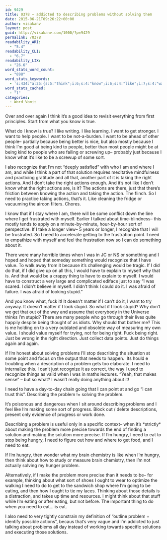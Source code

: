 ```yaml
---
id: 9429
title: 0378 – addicted to describing problems without solving them
date: 2015-06-21T09:26:22+00:00
author: visakanv
layout: post
guid: http://visakanv.com/1000/?p=9429
permalink: /0378
readability_ARI:
  - "5.4"
readability_CLI:
  - "6.7"
readability_LIX:
  - "26.6"
word_stats_word_count:
  - "898"
word_stats_keywords:
  - 's:434:"a:25:{s:5:"think";i:6;s:4:"know";i:6;s:4:"like";i:7;s:4:"want";i:5;s:6:"people";i:6;s:7:"because";i:4;s:4:"just";i:8;s:4:"sort";i:4;s:9:"recognize";i:5;s:8:"solution";i:3;s:6:"taking";i:3;s:5:"right";i:6;s:7:"actions";i:6;s:4:"need";i:11;s:5:"point";i:3;s:5:"value";i:3;s:6:"stupid";i:4;s:7:"solving";i:3;s:8:"problems";i:3;s:10:"describing";i:4;s:7:"problem";i:8;s:6:"making";i:3;s:7:"precise";i:3;s:6:"hungry";i:4;s:6:"eating";i:3;}";'
word_stats_cached:
  - "1"
categories:
  - Word Vomit
---
```

Over and over again I think it&#8217;s a good idea to revisit everything from first principles. Start from what you know is true.

What do I know is true? I like writing. I like learning. I want to get stronger. I want to help people. I want to be not-a-burden. I want to be ahead of other people– partially because being better is nice, but also mostly because I think I&#8217;m good at being kind to people, better than most people might be at being kind to people who are failing or screwing up– probably just because I know what it&#8217;s like to be a screwup of some sort.

I also recognize that I&#8217;m not &#8220;deeply satisfied&#8221; with who I am and where I am, and while I think a part of that solution requires meditative mindfulness and practicing gratitude and all that, another part of it is taking the right actions. And I don&#8217;t take the right actions enough. And it&#8217;s not like I don&#8217;t know what the right actions are, is it? The actions are there, just that there&#8217;s friction between knowing the action and taking the action. The flinch. So I need to practice taking actions, that&#8217;s it. Like cleaning the fridge or vacuuming the aircon filters. Chores.

I know that if I stay where I am, there will be some conflict down the line where I get frustrated with myself. Earlier I talked about time-blindness– this mostly tends to apply on a minute-by-minute, hour-by-hour sort of perspective. If I take a longer view– 5 years or longer, I recognize that I will be frustrated. So I need to accelerate getting to the frustration point. I need to empathize with myself and feel the frustration now so I can do something about it.

There were many horrible times when I was in JC or NS or something and I hoped and hoped that someday something would recognize that I have value. To walk away from it because it&#8217;s challenging would be tragic. If I did do that, if I did give up on all this, I would have to explain to myself why that is. And that would be a crappy thing to have to explain to myself. I would have to construct a very large and complicated ediface just to say &#8220;I was scared. I didn&#8217;t believe in myself. I didn&#8217;t think I could do it. I was afraid of failure. I was afraid of looking stupid.&#8221;

And you know what, fuck it! It doesn&#8217;t matter if I can&#8217;t do it, I want to try anyway. It doesn&#8217;t matter if I look stupid. So what if I look stupid? Why don&#8217;t we get that out of the way and assume that everybody in the Universe thinks I&#8217;m stupid? There are many people who go through their lives quite happily despite being thought of as idiots. Why should that bother me? This is me holding on to a very outdated and obsolete way of measuring my own value. I should value myself for trying, not for being right. Fuck being right. Just be wrong in the right direction. Just collect data points. Just do things again and again.

If I&#8217;m honest about solving problems I&#8217;ll stop describing the situation at some point and focus on the output that needs to happen.  Its hould e troubling when a description of a problem gets too elaborate. I need to internalize this. I can&#8217;t just recognize it as correct, the way I used to recognize things as valid when I was in maths lectures. &#8220;Yeah, that makes sense&#8221; – but so what? I wasn&#8217;t really doing anything about it!

I need to have a day-to-day chain going that I can point at and go &#8220;i can trust this&#8221;. Describing the problem != solving the problem.
  
It&#8217;s poisonous and dangerous when I sit around describing problems and I feel like I&#8217;m making some sort of progress. Block out / delete descriptions, present only evidence of progress or work done.

Describing a problem is useful only in a specific context– when it&#8217;s \*strictly\* about making the problem more precise towards the end of finding a solution and making the solution more precise. If I&#8217;m hungry, I need to eat to stop being hungry, I need to figure out how and where to get food, and I need to eat.

If I&#8217;m hungry, then wonder what my brain chemistry is like when I&#8217;m hungry, then think about how to study or measure brain chemistry, then I&#8217;m not actually solving my hunger problem.

Alternatively, if I make the problem more precise than it needs to be– for example, thinking about what sort of shoes I ought to wear to optimize the walking I need to do to get to the sandwich shop where I&#8217;m going to be eating, and then how I ought to tie my laces. Thinking about those details is a distraction, and takes up time and resources. I might think about that stuff while I&#8217;m eating or after eating, but not before. The important thing to do when you need to eat&#8230; is eat.

I also need to very tightly constrain my definition of &#8220;outline problem + identify possible actions&#8221;, becaus that&#8217;s very vague and I&#8217;m addicted to just talking about problems all day instead of working towards specific solutions and executing those solutions.